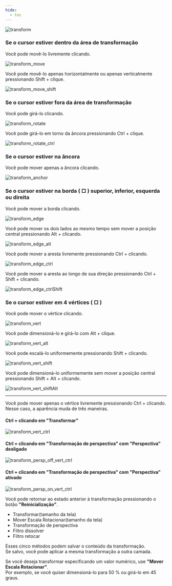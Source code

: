 ```yaml
---
hide:
  - toc
---
```


<!-- https://steamcommunity.com/sharedfiles/filedetails/?id=2955709127 -->

![transform](./image/transform.png)


### Se o cursor estiver dentro da área de transformação

Você pode movê-lo livremente clicando.

![transform_move](./image/transform_move.gif)

Você pode movê-lo apenas horizontalmente ou apenas verticalmente pressionando Shift + clique.

![transform_move_shift](./image/transform_move_shift.gif)


### Se o cursor estiver fora da área de transformação

Você pode girá-lo clicando.

![transform_rotate](./image/transform_rotate.gif)

Você pode girá-lo em torno da âncora pressionando Ctrl + clique.

![transform_rotate_ctrl](./image/transform_rotate_ctrl.gif)


### Se o cursor estiver na âncora

Você pode mover apenas a âncora clicando.

![transform_anchor](./image/transform_anchor.gif)


### Se o cursor estiver na borda ( □ ) superior, inferior, esquerda ou direita

Você pode mover a borda clicando.

![transform_edge](./image/transform_edge.gif)

Você pode mover os dois lados ao mesmo tempo sem mover a posição central pressionando Alt + clicando.

![transform_edge_alt](./image/transform_edge_alt.gif)

Você pode mover a aresta livremente pressionando Ctrl + clicando.

![transform_edge_ctrl](./image/transform_edge_ctrl.gif)

Você pode mover a aresta ao longo de sua direção pressionando Ctrl + Shift + clicando.

![transform_edge_ctrlShift](./image/transform_edge_ctrlShift.gif)


### Se o cursor estiver em 4 vértices ( □ )

Você pode mover o vértice clicando.

![transform_vert](./image/transform_vert.gif)

Você pode dimensioná-lo e girá-lo com Alt + clique.

![transform_vert_alt](./image/transform_vert_alt.gif)

Você pode escalá-lo uniformemente pressionando Shift + clicando.

![transform_vert_shift](./image/transform_vert_shift.gif)

Você pode dimensioná-lo uniformemente sem mover a posição central pressionando Shift + Alt + clicando.

![transform_vert_shiftAlt](./image/transform_vert_shiftAlt.gif)

---

Você pode mover apenas o vértice livremente pressionando Ctrl + clicando. <br />
Nesse caso, a aparência muda de três maneiras.

#### Ctrl + clicando em "Transformar"

![transform_vert_ctrl](./image/transform_vert_ctrl.gif)

#### Ctrl + clicando em "Transformação de perspectiva" com "Perspectiva" desligado

![transform_persp_off_vert_ctrl](./image/transform_persp_off_vert_ctrl.gif)

#### Ctrl + clicando em "Transformação de perspectiva" com "Perspectiva" ativado

![transform_persp_on_vert_ctrl](./image/transform_persp_on_vert_ctrl.gif)


Você pode retornar ao estado anterior à transformação pressionando o botão __"Reinicialização"__.

* Transformar(tamanho da tela)
* Mover Escala Rotacionar(tamanho da tela)
* Transformação de perspectiva
* Filtro dissolver
* Filtro retocar

Esses cinco métodos podem salvar o conteúdo da transformação. <br />
Se salvo, você pode aplicar a mesma transformação a outra camada.

Se você deseja transformar especificando um valor numérico, use __"Mover Escala Rotacionar"__. <br />
Por exemplo, se você quiser dimensioná-lo para 50 % ou girá-lo em 45 graus.
